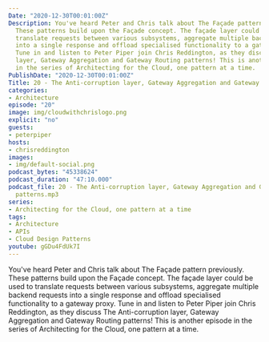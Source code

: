 ```yaml
---
Date: "2020-12-30T00:01:00Z"
Description: You've heard Peter and Chris talk about The Façade pattern previously.
  These patterns build upon the Façade concept. The façade layer could be used to
  translate requests between various subsystems, aggregate multiple backend requests
  into a single response and offload specialised functionality to a gateway proxy.
  Tune in and listen to Peter Piper join Chris Reddington, as they discuss The Anti-corruption
  layer, Gateway Aggregation and Gateway Routing patterns! This is another episode
  in the series of Architecting for the Cloud, one pattern at a time.
PublishDate: "2020-12-30T00:01:00Z"
Title: 20 - The Anti-corruption layer, Gateway Aggregation and Gateway Routing patterns
categories:
- Architecture
episode: "20"
image: img/cloudwithchrislogo.png
explicit: "no"
guests:
- peterpiper
hosts:
- chrisreddington
images:
- img/default-social.png
podcast_bytes: "45338624"
podcast_duration: "47:10.000"
podcast_file: 20 - The Anti-corruption layer, Gateway Aggregation and Gateway Routing
  patterns.mp3
series:
- Architecting for the Cloud, one pattern at a time
tags:
- Architecture
- APIs
- Cloud Design Patterns
youtube: gGDu4FdUk7I
---
```

You've heard Peter and Chris talk about The Façade pattern previously. These patterns build upon the Façade concept. The façade layer could be used to translate requests between various subsystems, aggregate multiple backend requests into a single response and offload specialised functionality to a gateway proxy. Tune in and listen to Peter Piper join Chris Reddington, as they discuss The Anti-corruption layer, Gateway Aggregation and Gateway Routing patterns! This is another episode in the series of Architecting for the Cloud, one pattern at a time.
